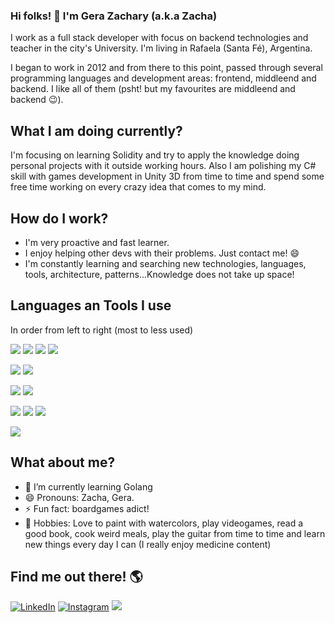 ### Hi folks! 👋 I'm Gera Zachary (a.k.a Zacha)

I work as a full stack developer with focus on backend technologies and teacher in the city's University. I'm living in Rafaela (Santa Fé), Argentina.

I began to work in 2012 and from there to this point, passed through several programming languages and development areas: frontend, middleend and backend. I like all of them (psht! but my favourites are middleend and backend 😉).

## What I am doing currently?
I'm focusing on learning Solidity and try to apply the knowledge doing personal projects with it outside working hours. 
Also I am polishing my C# skill with games development in Unity 3D from time to time and spend some free time working on every crazy idea that comes to my mind.

## How do I work?
- I'm very proactive and fast learner.
- I enjoy helping other devs with their problems. Just contact me! 😄
- I'm constantly learning and searching new technologies, languages, tools, architecture, patterns...Knowledge does not take up space!

## Languages an Tools I use
In order from left to right (most to less used)  
  
![](https://img.shields.io/badge/Oracle-Java+Spark/Spring-007396?style=for-the-badge&logo=Java) ![](https://img.shields.io/badge/Microsoft-C%23-31B8BB?style=for-the-badge&logo=Microsoft) ![](https://img.shields.io/badge/Google-Golang-00ADD8?style=for-the-badge&logo=Go) ![](https://img.shields.io/badge/Node.JS-Node.JS-339933?style=for-the-badge&logo=Node.js)
  
![](https://img.shields.io/badge/Javascript-Jquery-0769AD?style=for-the-badge&logo=Jquery) ![](https://img.shields.io/badge/Javascript-React.JS-61DAFB?style=for-the-badge&logo=React)
  
![](https://img.shields.io/badge/Microsoft-SQL%20Server-CC2927?style=for-the-badge&logo=Microsoft%20SQL%20Server) ![](https://img.shields.io/badge/Oracle-MySQL-4479A1?style=for-the-badge&logo=MySQL)  

![](https://img.shields.io/badge/Microsoft-Visual%20Studio-5C2D91?style=for-the-badge&logo=Visual%20Studio) ![](https://img.shields.io/badge/JetBrains-IntelliJ%20Idea-000000?style=for-the-badge&logo=IntelliJ%20Idea) ![](https://img.shields.io/badge/Microsoft-Visual%20Studio%20Code-007ACC?style=for-the-badge&logo=Visual%20Studio%20Code)  

![](https://img.shields.io/badge/Docker--2496ED?style=for-the-badge&logo=Docker)

## What about me?
- 🌱 I’m currently learning Golang
- 😄 Pronouns: Zacha, Gera.
- ⚡ Fun fact: boardgames adict!
- 🎨 Hobbies: Love to paint with watercolors, play videogames, read a good book, cook weird meals, play the guitar from time to time and learn new things every day I can (I really enjoy medicine content)


## Find me out there! 🌎
[![LinkedIn](https://img.shields.io/badge/LinkedIn-blue?style=for-the-badge&logo=Linkedin)](https://www.linkedin.com/in/gerardo-zachary/)  [![Instagram](https://img.shields.io/badge/instagram-gdzachary-E1306C?style=for-the-badge&logo=instagram)](https://www.instagram.com/gdzachary/)   ![](https://img.shields.io/badge/GMail-gerardo.zachary@gmail.com-D14836?style=for-the-badge&logo=Gmail)
